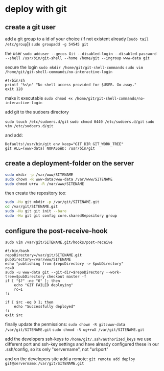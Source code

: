 # deploy with git

## create a git user

add a git group to a id of your choice (if not existent already [`sudo tail /etc/group`])
`sudo groupadd -g 54545 git`

the user
`sudo adduser --gecos Git --disabled-login --disabled-password --shell /usr/bin/git-shell --home /home/git --ingroup www-data git`

secure the login
`sudo mkdir /home/git/git-shell-commands`
`sudo vim /home/git/git-shell-commands/no-interactive-login`

```vim
#!/bin/sh
printf '%s\n' "No shell access provided for $USER. Go away."
exit 128
```

make it executable
`sudo chmod +x /home/git/git-shell-commands/no-interactive-login`

add git to the sudoers directory

`sudo touch /etc/sudoers.d/git`
`sudo chmod 0440 /etc/sudoers.d/git`
`sudo vim /etc/sudoers.d/git`

and add:

```vim
Defaults!/usr/bin/git env_keep="GIT_DIR GIT_WORK_TREE"
git ALL=(www-data) NOPASSWD: /usr/bin/git
```

## create a deployment-folder on the server

```bash
sudo mkdir -p /var/www/SITENAME
sudo chown -R www-data:www-data /var/www/SITENAME
sudo chmod u+rw -R /var/www/SITENAME
```

then create the repository too:

```bash
sudo -Hu git mkdir -p /var/git/SITENAME.git
cd /var/git/SITENAME.git
sudo -Hu git git init --bare
sudo -Hu git git config core.sharedRepository group
```

## configure the post-receive-hook

`sudo vim /var/git/SITENAME.git/hooks/post-receive`

```vim
#!/bin/bash
repoDirectory=/var/git/SITENAME.git
pubDirectory=/var/www/SITENAME
echo "publishing from $repoDirectory -> $pubDirectory"
rc=0
sudo -u www-data git --git-dir=$repoDirectory --work-tree=$pubDirectory checkout master -f
if [ "$?" -ne "0" ]; then
    echo "GIT FAILED deploying"
    rc=1
fi

if [ $rc -eq 0 ]; then
    echo "Successfully deployed"
fi
exit $rc
```

finally update the permissions:
`sudo chown -R git:www-data /var/git/SITENAME.git`
`sudo chmod -R ug+rwX /var/git/SITENAME.git`

add the developers ssh-keys to `/home/git/.ssh/authorized_keys`
we use different port and ssh-key settings and have already configured these in our .ssh/config, so its only "servername", not "url:port"

and on the developers site add a remote:
`git remote add deploy git@servername:/var/git/SITENAME.git`
